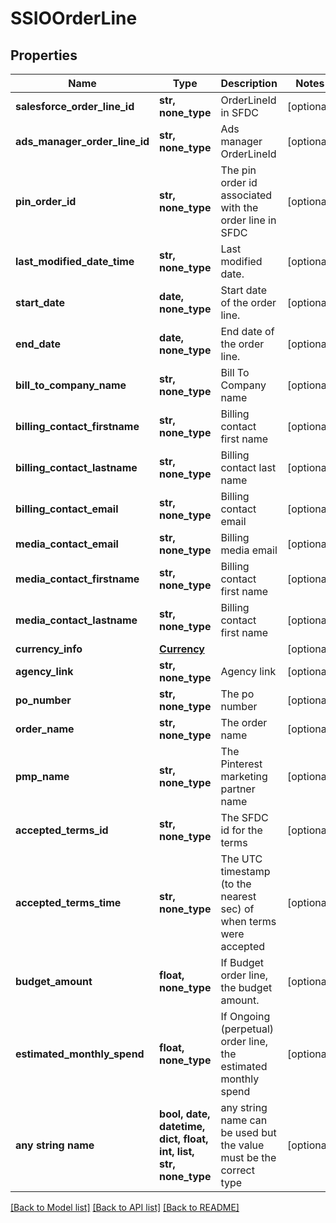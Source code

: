 # SSIOOrderLine


## Properties
Name | Type | Description | Notes
------------ | ------------- | ------------- | -------------
**salesforce_order_line_id** | **str, none_type** | OrderLineId in SFDC | [optional] 
**ads_manager_order_line_id** | **str, none_type** | Ads manager OrderLineId | [optional] 
**pin_order_id** | **str, none_type** | The pin order id associated with the order line in SFDC | [optional] 
**last_modified_date_time** | **str, none_type** | Last modified date. | [optional] 
**start_date** | **date, none_type** | Start date of the order line. | [optional] 
**end_date** | **date, none_type** | End date of the order line. | [optional] 
**bill_to_company_name** | **str, none_type** | Bill To Company name | [optional] 
**billing_contact_firstname** | **str, none_type** | Billing contact first name | [optional] 
**billing_contact_lastname** | **str, none_type** | Billing contact last name | [optional] 
**billing_contact_email** | **str, none_type** | Billing contact email | [optional] 
**media_contact_email** | **str, none_type** | Billing media email | [optional] 
**media_contact_firstname** | **str, none_type** | Billing contact first name | [optional] 
**media_contact_lastname** | **str, none_type** | Billing contact first name | [optional] 
**currency_info** | [**Currency**](Currency.md) |  | [optional] 
**agency_link** | **str, none_type** | Agency link | [optional] 
**po_number** | **str, none_type** | The po number | [optional] 
**order_name** | **str, none_type** | The order name | [optional] 
**pmp_name** | **str, none_type** | The Pinterest marketing partner name | [optional] 
**accepted_terms_id** | **str, none_type** | The SFDC id for the terms | [optional] 
**accepted_terms_time** | **str, none_type** | The UTC timestamp (to the nearest sec) of when terms were accepted | [optional] 
**budget_amount** | **float, none_type** | If Budget order line, the budget amount. | [optional] 
**estimated_monthly_spend** | **float, none_type** | If Ongoing (perpetual) order line, the estimated monthly spend | [optional] 
**any string name** | **bool, date, datetime, dict, float, int, list, str, none_type** | any string name can be used but the value must be the correct type | [optional]

[[Back to Model list]](../README.md#documentation-for-models) [[Back to API list]](../README.md#documentation-for-api-endpoints) [[Back to README]](../README.md)


